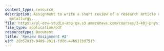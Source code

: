 ```yaml
---
content_type: resource
description: Assignment to write a short review of a research article on physical
  metallurgy.
file: https://ol-ocw-studio-app-qa.s3.amazonaws.com/courses/3-40j-physical-metallurgy-fall-2009/26b5781394890911fd8c44b911bd7513_MIT3_40JF09_ra3.pdf
file_type: application/pdf
resourcetype: Document
title: 'Review Assignment #3'
uid: 26b57813-9489-0911-fd8c-44b911bd7513
---
```

